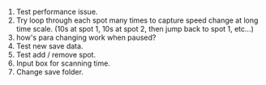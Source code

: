 1. Test performance issue.
2. Try loop through each spot many times to capture speed change at long time
scale. (10s at spot 1, 10s at spot 2, then jump back to spot 1, etc...)
3. how's para changing work when paused?
4. Test new save data.
5. Test add / remove spot.
6. Input box for scanning time.
7. Change save folder.
